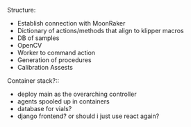 Structure:
- Establish connection with MoonRaker
- Dictionary of actions/methods that align to klipper macros
- DB of samples
- OpenCV
- Worker to command action
- Generation of procedures
- Calibration Assests


Container stack?::
- deploy main as the overarching controller
- agents spooled up in containers
- database for vials?
- django frontend? or should i just use react again?
